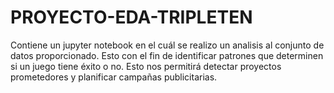 # PROYECTO-EDA-TRIPLETEN
Contiene un jupyter notebook en el cuál se realizo un analisis al conjunto de datos proporcionado. Esto con el fin de  identificar patrones que determinen si un juego tiene éxito o no. Esto nos permitirá detectar proyectos prometedores y planificar campañas publicitarias.
